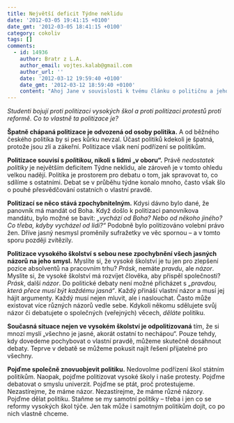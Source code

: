```yaml
---
title: Největší deficit Týdne neklidu
date: '2012-03-05 19:41:15 +0100'
date_gmt: '2012-03-05 18:41:15 +0100'
category: cokoliv
tags: []
comments:
  - id: 14936
    author: Bratr z L.A.
    author_email: vojtes.kalab@gmail.com
    author_url: ''
    date: '2012-03-12 19:59:40 +0100'
    date_gmt: '2012-03-12 18:59:40 +0100'
    content: "Ahoj Jane v souvislosti k tvému článku o političnu a jeho absenci mi příjde zajímavé sem vložit úryvek z Protestantské etiky od Maxima Webera, jsem zvědaví, jestli v tom najdeš podobné ideje. \r\nJde o přímé cítace ze stran 219-220 v metodologii\r\n\r\nNení totiž nikterak řídkým případem, ale je naopak časté, že se u tohoto typu podnikatele setkáváme s určitou mírou chladné skromnosti, která je v podstatě upřímnější než ona rezervovanost, již tak rozumně doporučuje Benjamin Franklin. Ze svého bohatství \"nemá nic\" pro svou vlastní osobu - s vyjimkou jediného: iracionálního pocitu dobře \"naplněného povolání\".\r\n...\r\nV současnosti, v našich institucích politických, soukromoprávních a také v našich institucích dopravního práva, ve formách podnikání a ve struktuře, která je vlastní našemu hospodaření, je nyní možné, jak už řečeno, chápat tohoto ducha kapitalismu jako čistý produkt přizpůsobování. Kapitalistický hospodářský řád potřebuje toto \"povolání\", v němž se člověk odevzdá vydělávání peněz: je to určitý způsob chování k vnějším statkům, který je oné struktuře natolik adekvátní a natolik spojen s podmínkami, jež vedou k vítězství v ekonomickém existenčním boji, že dnes už vůbec nemůže být ani řeči o nevyhnutelné souvislosti onoho \"chrematistického\" životního způsobu s nějakým jednotným \"světonázorem\". Tento řád už totiž nevyžaduje schvalování od nějakých náboženských mocností a ovlivňování hospodářského života církevními normami, pokud je ještě vůbec citelné, pociťuje jako překážku právě tak, jako jeho státní reglementaci. Situace obchodněpolitických a sociálněpolitických zájmů obvykle určuje světonázor. Kdo se svým životním způsobem nepřizpůsobí podmínkám kapitalistického úspěch, ten zanikne, nebo nevynikne.\r\n...\r\nTak jako kdysi rozbil [moderní kapitalismus] staré formy středověkého řízení ekonomiky jen ve svazku se vznikajícím násilím státu, tak - můžeme předběžně říci - se také stalo v případě jeho vztahů s mocnostem náboženským."
---
```

<p><em>Studenti bojují proti politizaci vysokých škol a proti politizaci protestů proti reformě. Co to vlastně ta politizace je?</em></p>
<p><strong>Špatně chápaná politizace je odvozená od osoby politika.</strong> A od běžného českého politika by si pes kůrku nevzal. Účast politiků kdekoli je špatná, protože jsou zlí a zákeřní. Politizace však není podřízení se politikům.</p>
<p><strong>Politizace souvisí s <em>politikou</em>, nikoli s lidmi „v oboru“.</strong> Právě <em>nedostatek politiky</em> je největším deficitem Týdne neklidu, ale zároveň je v tomto ohledu velkou nadějí. Politika je prostorem pro debatu o tom, jak spravovat to, co sdílíme s ostatními. Debat se v průběhu týdne konalo mnoho, často však šlo o pouhé přesvědčování ostatních o vlastní pravdě.</p>
<p><strong>Politizací se něco stává zpochybnitelným.</strong> Kdysi dávno bylo dané, že panovník má mandát od Boha. Když došlo k politizaci panovníkova mandátu, bylo možné se bavit: <em>„vychází od Boha? Nebo od někoho jiného? Co třeba, kdyby vycházel od lidí?“</em> Podobně bylo politizováno volební právo žen. Dříve jasný nesmysl proměnily sufražetky ve věc spornou – a v tomto sporu později zvítězily.</p>
<p><strong>Politizace vysokého školství s sebou nese zpochybnění všech jasných názorů na jeho smysl.</strong> Myslíte si, že vysoké školství je tu jen pro zlepšení pozice absolventů na pracovním trhu? <em>Prásk</em>, nemáte <em>pravdu</em>, ale <em>názor</em>. Myslíte si, že vysoké školství má rozvíjet člověka, aby přispěl společnosti? <em>Prásk</em>, další <em>názor</em>. Do politické debaty není možné přicházet s <em>„pravdou, která přece musí být každému jasná“</em>. Každý přináší vlastní názor a musí jej hájit argumenty. Každý musí nejen mluvit, ale i naslouchat. Často může existovat více různých názorů vedle sebe. Kdykoli někomu sdělujete svůj názor či debatujete o společných (veřejných) věcech, <em>děláte</em> politiku.</p>
<p><strong>Současná situace nejen ve vysokém školství je odpolitizovaná</strong> tím, že si mnozí myslí „všechno je jasné, akorát ostatní to nechápou“. Pouze tehdy, kdy dovedeme pochybovat o vlastní pravdě, můžeme skutečně dosáhnout debaty. Teprve v debatě se můžeme pokusit najít řešení přijatelné pro všechny.</p>
<p><strong>Pojďme společně znovuobjevit politiku.</strong> Nedovolme podřízení škol státním politikům. Naopak, pojďme politizovat vysoké školy i naše protesty. Pojďme debatovat o smyslu univerzit. Pojďme se ptát, proč protestujeme. Nezastírejme, že máme názor. Nezastírejme, že máme různé názory. Pojďme dělat politiku. Staňme se my samotní politiky – třeba i jen co se reformy vysokých škol týče. Jen tak může i samotným politikům dojít, co po nich vlastně chceme.</p>
